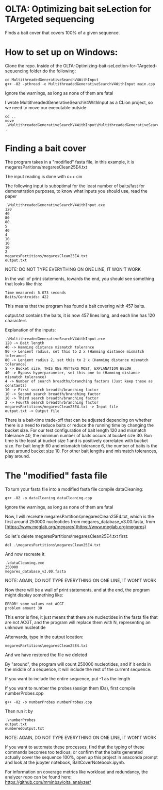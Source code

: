 # OLTA: Optimizing bait seLection for TArgeted sequencing
Finds a bait cover that covers 100% of a given sequence.
# How to set up on Windows:
Clone the repo. Inside of the OLTA-Optimizing-bait-seLection-for-TArgeted-sequencing folder do the following:
```
cd MultithreadedGenerativeSearchV4WithInput
g++ -O2 -pthread -o MultithreadedGenerativeSearchV4WithInput main.cpp
```
Ignore the warnings, as long as none of them are fatal

I wrote MultithreadedGenerativeSearchV4WithInput as a CLion project, so we need to move our executable outside
```
cd ..
move .\MultithreadedGenerativeSearchV4WithInput\MultithreadedGenerativeSearchV4WithInput.exe .
```
# Finding a bait cover
The program takes in a "modified" fasta file, in this example, it is megaresParitions/megaresClean25E4.txt

The input reading is done with c++ cin

The following input is suboptimal for the least number of baits/fast for demonstration purposes, to know what inputs you should use, read the paper
```
.\MultithreadedGenerativeSearchV4WithInput.exe
120
40
80
80
5
40
4
10
10
10
2
megaresPartitions/megaresClean25E4.txt
output.txt
```
NOTE: DO NOT TYPE EVERYTHING ON ONE LINE, IT WON'T WORK

In the wall of print statements, towards the end, you should see something that looks like this:
```
Time measured: 6.073 seconds
Baits/Centroids: 422
```
This means that the program has found a bait covering with 457 baits.

output.txt contains the baits, it is now 457 lines long, and each line has 120 characters

Explanation of the inputs:
```
.\MultithreadedGenerativeSearchV4WithInput.exe
120 -> Bait length
40 -> Hamming distance mismatch tolerance
80 -> Lenient radius, set this to 2 x (Hamming distance mismatch tolerance)
80 -> Lenient radius 2, set this to 2 x (Hamming distance mismatch tolerance)
5 -> Bucket size, THIS ONE MATTERS MOST, EXPLANATION BELOW
40 -> Bypass hyperparameter, set this one to (Hamming distance mismatch tolerance)
4 -> Number of search breadths/branching factors (Just keep these as constants)
10 -> First search breadth/branching factor
10 -> Second search breadth/branching factor
10 -> Third search breadth/branching factor
2 -> Fourth search breadth/branching factor
megaresPartitions/megaresClean25E4.txt -> Input file
output.txt -> Output file
```
There is a bait-time trade-off that can be adjusted depending on whether there is a need to reduce baits or reduce the running time by changing the bucket size. For our test configuration of bait length 120 and mismatch tolerance 40, the minimum number of baits occurs at bucket size 30. Run time is the least at bucket size 1 and is positively correlated with bucket size. For bait length 60 and mismatch tolerance 6, the number of baits is the least around bucket size 10. For other bait lengths and mismatch tolerances, play around.
# The "modified" fasta file
To turn your fasta file into a modified fasta file compile dataCleaning:
```
g++ -O2 -o dataCleaning dataCleaning.cpp
```
Ignore the warnings, as long as none of them are fatal

Now, I will recreate megaresPartitions\megaresClean25E4.txt, which is the first around 250000 nucleotides from megares_database_v3.00.fasta, from [https://www.meglab.org/megares](https://www.meglab.org/megares)

So let's delete megaresPartitions\megaresClean25E4.txt first:
```
del .\megaresPartitions\megaresClean25E4.txt
```
And now recreate it:
```
.\dataCleaning.exe
250000
megares_database_v3.00.fasta
```
NOTE: AGAIN, DO NOT TYPE EVERYTHING ON ONE LINE, IT WON'T WORK

Now there will be a wall of print statements, and at the end, the program might display something like:
```
ERROR! some values not ACGT
problem amount 30
```
This error is fine, it just means that there are nucleotides in the fasta file that are not ACGT, and the program will replace them with N, representing an unknown nucleotide

Afterwards, type in the output location:
```
megaresPartitions\megaresClean25E4.txt
```
And we have restored the file we deleted

By "around", the program will count 250000 nucleotides, and if it ends in the middle of a sequence, it will include the rest of the current sequence.

If you want to include the entire sequence, put -1 as the length

If you want to number the probes (assign them IDs), first compile numberProbes.cpp

```
g++ -O2 -o numberProbes numberProbes.cpp
```
Then run it by
```
.\numberProbes
output.txt
numberedOutput.txt
```
NOTE: AGAIN, DO NOT TYPE EVERYTHING ON ONE LINE, IT WON'T WORK

If you want to automate these processes, find that the typing of these commands becomes too tedious, or confirm that the baits generated actually cover the sequence 100%, open up this project in anaconda prompt and look at the jupyter notebook, BaitCoverNotebook.ipynb.

For information on coverage metrics like workload and redundancy, the analyzer repo can be found here: https://github.com/mminbay/olta_analyzer/
